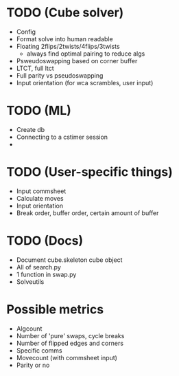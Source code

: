 # TODO (Cube solver)
- Config
- Format solve into human readable
- Floating 2flips/2twists/4flips/3twists
    - always find optimal pairing to reduce algs
- Psweudoswapping based on corner buffer
- LTCT, full ltct
- Full parity vs pseudoswapping
- Input orientation (for wca scrambles, user  input)

# TODO (ML)
-  Create db
- Connecting to a cstimer session
- 

# TODO (User-specific things)
- Input commsheet
- Calculate moves
- Input orientation
- Break order, buffer order, certain amount of buffer

# TODO (Docs)
- Document cube.skeleton cube object
- All of search.py
- 1 function in swap.py
- Solveutils


# Possible metrics
- Algcount
- Number of 'pure' swaps, cycle breaks
- Number of flipped edges and corners
- Specific comms
- Movecount (with commsheet input)
- Parity or no